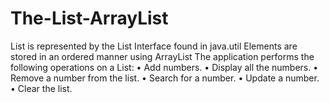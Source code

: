 # The-List-ArrayList
List is represented by the List Interface found in java.util
Elements are stored in an ordered manner using ArrayList
The application performs the following operations on a List:
• Add numbers.
• Display all the numbers.
• Remove a number from the list.
• Search for a number.
• Update a number.
• Clear the list.
